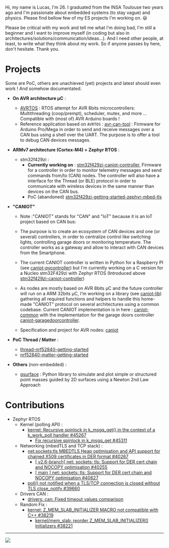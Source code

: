 Hi, my name is Lucas, I'm 26. I graduated from the INSA Toulouse two years ago and I'm passionate about embedded systems (to stay vague) and physics. Please find bellow few of my ES projects I'm working on. 😃

Please be critical with my work and tell me what I'm doing bad, I'm still a beginner and I want to improve myself (in coding but also in architectures/solutions/communication/ideas...). And I need other people, at least, to write what they think about my work. So if anyone passes by here, don't hesitate. Thank you.

# Projects 

Some are PoC, others are unachieved (yet) projects and latest should even work ! And somehow documentated.

- **On AVR architecture µC** :
    - [AVRTOS](https://github.com/lucasdietrich/AVRTOS#readme) : RTOS attempt for AVR 8bits microcontrollers: Multithreading (coop/prempt), scheduler, mutex, and more ... Compatible with (most of) AVR Arduino boards !
    - Reference application based on `AVRTOS` : [avr-can-tool](https://github.com/lucasdietrich/avr-can-tool) : Firmware for Arduino Pro/Mega in order to send and receive messages over a CAN bus using a shell over the UART. The purpose is to offer a tool to debug CAN devices messages.

- **ARMv7 architecture (Cortex-M4) + Zephyr RTOS** :
    - stm32f429zi :
        - **Currently working on** : [stm32f429zi-caniot-controller](https://github.com/lucasdietrich/stm32f429zi-caniot-controller), Firmware for a controller in order to monitor telemetry messages and send commands from/to (CAN) nodes. The controller will also have a interface for the Thread (or BLE) protocol in order to communicate with wireless devices in the same manner than devices on the CAN bus.
        - PoC (abandoned) [stm32f429zi-getting-started-zephyr-mbed-tls](https://github.com/lucasdietrich/stm32f429zi-getting-started-zephyr-mbed-tls#readme)

- **"CANIOT"**
    - Note :"CANIOT" stands for "CAN" and "IoT" because it is an IoT project based on CAN bus:
    - The purpose is to create an ecosystem of CAN devices and one (or several) controllers, in order to centralize control like switching lights, controlling garage doors or monitoring temperature.
    The controller works as a gateway and allow to interact with CAN devices from the Smartphone.

    - The current CANIOT controller is written in Python for a Raspberry PI (see [caniot-pycontroller](https://github.com/lucasdietrich/caniot-pycontroller#readme)) but I'm currently working on a C version for a Nucleo stm32F429zi with Zephyr RTOS (Introduced above [stm32f429zi-caniot-controller](https://github.com/lucasdietrich/stm32f429zi-caniot-controller))

    - As nodes are mostly based on AVR 8bits µC and the future controller will run on a ARM 32bits µC, I'm working on a library (see [caniot-lib](https://github.com/lucasdietrich/caniot-lib)) gathering all required functions and helpers to handle this home-made "CANIOT" protocol on several architectures using a common codebase. Current CANIOT implementation is in here : [caniot-common](https://github.com/lucasdietrich/caniot-common) with the implementation for the garage doors controller [caniot-garagedoorcontroller](https://github.com/lucasdietrich/caniot-garagedoorcontroller).

    - Specification and project for AVR nodes: [caniot](https://github.com/lucasdietrich/caniot)

- **PoC Thread / Matter** :
    - [thread-nrf52840-getting-started](https://github.com/lucasdietrich/thread-nrf52840-getting-started#readme)
    - [nrf52840-matter-getting-started](https://github.com/lucasdietrich/nrf52840-matter-getting-started#readme)

- **Others** (non-embedded) :
    - [gsurface](https://github.com/lucasdietrich/gsurface#readme) : Python library to simulate and plot simple or structured point masses guided by 2D surfaces using a Newton 2nd Law Approach

# Contributions

- Zephyr RTOS
    - Kernel (polling API) :
        - [kernel: Recursive spinlock in k_msgq_get() in the context of a k_work_poll handler #45267](https://github.com/zephyrproject-rtos/zephyr/issues/45267)
            - [Fix recursive spinlock in k_msgq_get #45311](https://github.com/zephyrproject-rtos/zephyr/pull/45311)
    - Networking (mbedTLS and TCP stack) :
        - [net:sockets:tls MBEDTLS Heap optimisation and API support for chained X509 certificates in DER format #40267](https://github.com/zephyrproject-rtos/zephyr/issues/40267)
            - [[ v2.6-branch] net: sockets: tls: Support for DER cert chain and NOCOPY optimisation #40255](https://github.com/zephyrproject-rtos/zephyr/pull/40255)
            - [[ main ] net: sockets: tls: Support for DER cert chain and NOCOPY optimisation #40627](https://github.com/zephyrproject-rtos/zephyr/pull/40627)
        - [poll() not notified when a TLS/TCP connection is closed without TLS close_notify #39660](https://github.com/zephyrproject-rtos/zephyr/issues/39660)
    - Drivers CAN :
        - [drivers: can: Fixed timeout values comparison](https://github.com/zephyrproject-rtos/zephyr/pull/40331)
    - Random Fix :
        - [kernel: Z_MEM_SLAB_INITIALIZER MACRO not compatible with C++ #38219](https://github.com/zephyrproject-rtos/zephyr/issues/38219)
            - [kernel/mem_slab: reorder Z_MEM_SLAB_INITIALIZER() initializers #38221](https://github.com/zephyrproject-rtos/zephyr/pull/38221)
    


---

![](https://github-readme-stats.vercel.app/api/top-langs/?username=lucasdietrich&langs_count=4&layout=compact)
